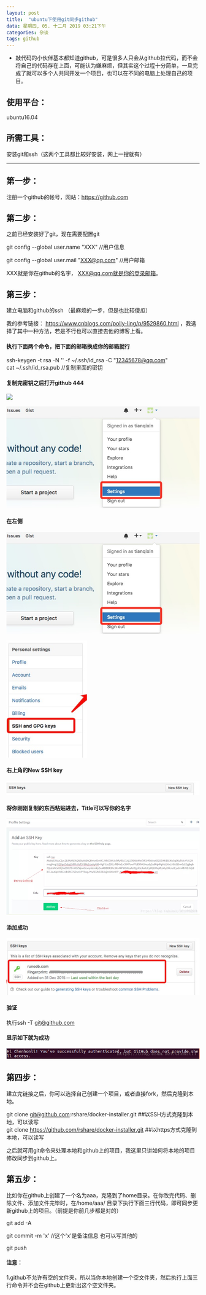 ```yaml
---
layout: post
title:  "ubuntu下使用git同步github"
data: 星期四, 05. 十二月 2019 03:21下午  
categories: 杂谈
tags: github
---
```

* 敲代码的小伙伴基本都知道github，可是很多人只会从github拉代码，而不会将自己的代码存在上面，可能认为嫌麻烦，但其实这个过程十分简单，一旦完成了就可以多个人共同开发一个项目，也可以在不同的电脑上处理自己的项目。

## 使用平台：
ubuntu16.04

## 所需工具：
安装git和ssh（这两个工具都比较好安装，网上一搜就有）

-----

## 第一步：
 注册一个github的帐号，网站：https://github.com

## 第二步：
之前已经安装好了git，现在需要配置git
>
git  config  --global  user.name  "XXX"    //用户信息
>
git  config  --global  user.mail  "XXX@qq.com"   //用户邮箱

XXX就是你在github的名字，
XXX@qq.com就是你的登录邮箱。

## 第三步：
建立电脑和github的ssh （最麻烦的一步，但是也比较傻瓜）

我的参考链接：
https://www.cnblogs.com/polly-ling/p/9529860.html
  ，我选择了其中一种方法，若是不行也可以直接去他的博客上看。

  
#### 执行下面两个命令，把下面的邮箱换成你的邮箱就行
>
ssh-keygen  -t rsa -N '' -f  ~/.ssh/id_rsa -C "12345678@qq.com"    
cat  ~/.ssh/id_rsa.pub //复制里面的密钥



#### 复制完密钥之后打开github 444


![](https://github.com/LLLibra/LLLibra.github.io/tree/master/_posts/imgs/20191205-160821.png)


![](imgs/20191205-160821.png)

#### 在左侧

![](https://github.com/LLLibra/LLLibra.github.io/raw/master/_posts/imgs/20191205-160821.png)

![](imgs/20191205-161026.png)

#### 右上角的New SSH key

![](imgs/20191205-161242.png)

#### 将你刚刚复制的东西粘贴进去，Title可以写你的名字

![](imgs/20191205-161944.png)


#### 添加成功

![](imgs/20191205-161126.png)


#### 验证
>
执行ssh -T git@github.com

#### 显示如下就为成功

![](imgs/20191205-161725.png)


## 第四步：
建立完链接之后，你可以选择自己创建一个项目，或者直接fork，然后克隆到本地。

>
git clone git@github.com:rshare/docker-installer.git   ##以SSH方式克隆到本地，可以读写  
git clone https://github.com/rshare/docker-installer.git ##以https方式克隆到本地，可以读写 

之后就可用git命令来处理本地和github上的项目，我这里只讲如何将本地的项目修改同步到github上。
## 第五步：
比如你在github上创建了一个名为aaa，克隆到了home目录。在你改完代码、删除文件、添加文件完毕时，在/home/aaa/ 目录下执行下面三行代码，即可同步更新github上的项目。（前提是你前几步都是对的）

>
git add -A
>
git commit -m 'x' //这个'x'是备注信息 也可以写其他的
>
git push


#### 注意：
1.github不允许有空的文件夹，所以当你本地创建一个空文件夹，然后执行上面三行命令并不会在github上更新出这个空文件夹。






































